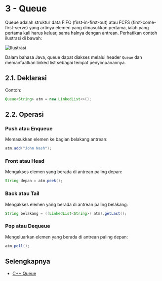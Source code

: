 # 3 - Queue

Queue adalah struktur data FIFO (first-in-first-out) atau FCFS (first-come-first-serve) yang artinya elemen yang dimasukkan pertama, ialah yang pertama kali harus keluar, sama halnya dengan antrean. Perhatikan contoh ilustrasi di bawah:

![Ilustrasi](https://img.freepik.com/free-vector/people-waiting-queue-bank-machine_74855-4458.jpg?size=626&ext=jpg&ga=GA1.2.1411813280.1638403200) 

Dalam bahasa Java, queue dapat diakses melalui header `Queue` dan memanfaatkan linked list sebagai tempat penyimpanannya.

## 2.1. Deklarasi

Contoh:
```java
Queue<String> atm = new LinkedList<>();
```

## 2.2. Operasi

### Push atau Enqueue

Memasukkan elemen ke bagian belakang antrean:
```java
atm.add("John Nash");
```

### Front atau Head

Mengakses elemen yang berada di antrean paling depan:
```java
String depan = atm.peek();
```

### Back atau Tail

Mengakses elemen yang berada di antrean paling belakang:
```java
String belakang = ((LinkedList<String>) atm).getLast();
```

### Pop atau Dequeue

Mengeluarkan elemen yang berada di antrean paling depan:
```java
atm.poll();
```

## Selengkapnya

- [C++ Queue](https://en.cppreference.com/w/cpp/container/queue)
